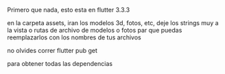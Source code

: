 Primero que nada, esto esta en flutter 3.3.3


en la carpeta assets, iran los modelos 3d, fotos, etc, deje los strings muy a la vista o rutas de archivo de modelos o fotos par que puedas reemplazarlos con los nombres de tus archivos

no olvides correr 
flutter pub get

para obtener todas las dependencias

